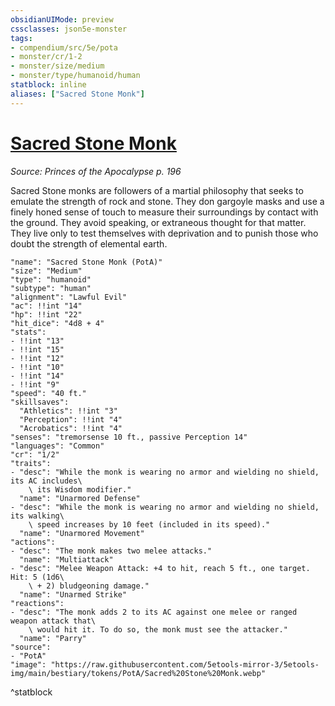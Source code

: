 ```yaml
---
obsidianUIMode: preview
cssclasses: json5e-monster
tags:
- compendium/src/5e/pota
- monster/cr/1-2
- monster/size/medium
- monster/type/humanoid/human
statblock: inline
aliases: ["Sacred Stone Monk"]
---
```

# [Sacred Stone Monk](Mechanics\bestiary\humanoid/sacred-stone-monk-pota.md)
*Source: Princes of the Apocalypse p. 196*  

Sacred Stone monks are followers of a martial philosophy that seeks to emulate the strength of rock and stone. They don gargoyle masks and use a finely honed sense of touch to measure their surroundings by contact with the ground. They avoid speaking, or extraneous thought for that matter. They live only to test themselves with deprivation and to punish those who doubt the strength of elemental earth.

```statblock
"name": "Sacred Stone Monk (PotA)"
"size": "Medium"
"type": "humanoid"
"subtype": "human"
"alignment": "Lawful Evil"
"ac": !!int "14"
"hp": !!int "22"
"hit_dice": "4d8 + 4"
"stats":
- !!int "13"
- !!int "15"
- !!int "12"
- !!int "10"
- !!int "14"
- !!int "9"
"speed": "40 ft."
"skillsaves":
  "Athletics": !!int "3"
  "Perception": !!int "4"
  "Acrobatics": !!int "4"
"senses": "tremorsense 10 ft., passive Perception 14"
"languages": "Common"
"cr": "1/2"
"traits":
- "desc": "While the monk is wearing no armor and wielding no shield, its AC includes\
    \ its Wisdom modifier."
  "name": "Unarmored Defense"
- "desc": "While the monk is wearing no armor and wielding no shield, its walking\
    \ speed increases by 10 feet (included in its speed)."
  "name": "Unarmored Movement"
"actions":
- "desc": "The monk makes two melee attacks."
  "name": "Multiattack"
- "desc": "Melee Weapon Attack: +4 to hit, reach 5 ft., one target. Hit: 5 (1d6\
    \ + 2) bludgeoning damage."
  "name": "Unarmed Strike"
"reactions":
- "desc": "The monk adds 2 to its AC against one melee or ranged weapon attack that\
    \ would hit it. To do so, the monk must see the attacker."
  "name": "Parry"
"source":
- "PotA"
"image": "https://raw.githubusercontent.com/5etools-mirror-3/5etools-img/main/bestiary/tokens/PotA/Sacred%20Stone%20Monk.webp"
```
^statblock
